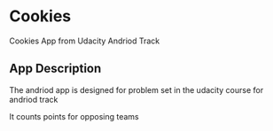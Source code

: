 # Cookies


Cookies App from Udacity Andriod Track

App Description
----------------

The andriod app is designed for problem set in the udacity course for andriod track

It counts points for opposing teams
